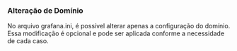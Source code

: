 ### Alteração de Domínio

No arquivo grafana.ini, é possível alterar apenas a configuração do domínio. Essa modificação é opcional e pode ser aplicada conforme a necessidade de cada caso.